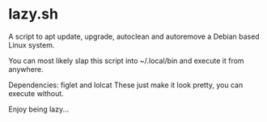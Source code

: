 # lazy.sh

A script to apt update, upgrade, autoclean and autoremove a Debian based Linux system.

You can most likely slap this script into ~/.local/bin and execute it from anywhere.

Dependencies: figlet and lolcat
    These just make it look pretty, you can execute without.

Enjoy being lazy...